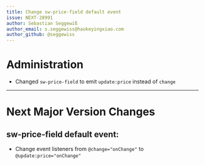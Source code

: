```yaml
---
title: Change sw-price-field default event
issue: NEXT-28991
author: Sebastian Seggewiß
author_email: s.seggewiss@haokeyingxiao.com
author_github: @seggewiss
---
```

# Administration
* Changed `sw-price-field` to emit `update:price` instead of `change`
___
# Next Major Version Changes
## sw-price-field default event:
* Change event listeners from `@change="onChange"` to `@update:price="onChange"`
